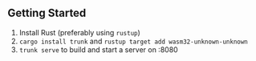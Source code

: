 ## Getting Started

1. Install Rust (preferably using `rustup`)
2. `cargo install trunk` and `rustup target add wasm32-unknown-unknown`
3. `trunk serve` to build and start a server on :8080